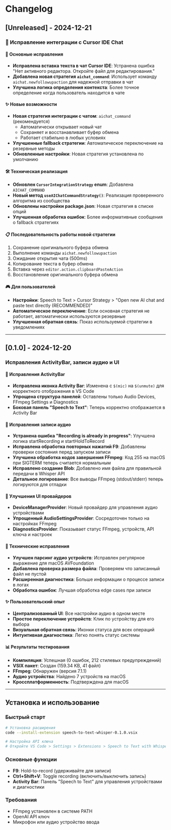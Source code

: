 # Changelog

## [Unreleased] - 2024-12-21

### 🔧 Исправление интеграции с Cursor IDE Chat

#### 🎯 Основные исправления
- **Исправлена вставка текста в чат Cursor IDE**: Устранена ошибка "Нет активного редактора. Откройте файл для редактирования."
- **Добавлена новая стратегия `aichat_command`**: Использует команду `aichat.newfollowupaction` для надежной отправки в чат
- **Улучшена логика определения контекста**: Более точное определение когда пользователь находится в чате

#### ✨ Новые возможности
- **Новая стратегия интеграции с чатом**: `aichat_command` (рекомендуется)
  - Автоматически открывает новый чат
  - Сохраняет и восстанавливает буфер обмена
  - Работает стабильно в любых условиях
- **Улучшенные fallback стратегии**: Автоматическое переключение на резервные методы
- **Обновленные настройки**: Новая стратегия установлена по умолчанию

#### 🛠️ Техническая реализация
- **Обновлен `CursorIntegrationStrategy` enum**: Добавлена `AICHAT_COMMAND`
- **Новый метод `useAIChatCommandStrategy()`**: Реализация проверенного алгоритма из сообщества
- **Обновлены настройки package.json**: Новая стратегия в списке опций
- **Улучшенная обработка ошибок**: Более информативные сообщения о fallback стратегиях

#### 📋 Последовательность работы новой стратегии
1. Сохранение оригинального буфера обмена
2. Выполнение команды `aichat.newfollowupaction`
3. Ожидание открытия чата (500ms)
4. Копирование текста в буфер обмена
5. Вставка через `editor.action.clipboardPasteAction`
6. Восстановление оригинального буфера обмена

#### 🎮 Для пользователей
- **Настройки**: Speech to Text > Cursor Strategy > "Open new AI chat and paste text directly (RECOMMENDED)"
- **Автоматическое переключение**: Если основная стратегия не работает, автоматически используются резервные
- **Улучшенная обратная связь**: Показ используемой стратегии в уведомлениях

---

## [0.1.0] - 2024-12-20

### Исправления ActivityBar, записи аудио и UI

#### 🔧 Исправления ActivityBar
- **Исправлена иконка Activity Bar**: Изменена с `$(mic)` на `$(unmute)` для корректного отображения в VS Code
- **Упрощена структура панелей**: Оставлены только Audio Devices, FFmpeg Settings и Diagnostics
- **Боковая панель "Speech to Text"**: Теперь корректно отображается в Activity Bar

#### 🎤 Исправления записи аудио
- **Устранена ошибка "Recording is already in progress"**: Улучшена логика startRecording и startHoldToRecord
- **Исправлена обработка повторных нажатий F9**: Добавлены проверки состояния перед запуском записи
- **Улучшена обработка кодов завершения FFmpeg**: Код 255 на macOS при SIGTERM теперь считается нормальным
- **Исправлено создание Blob**: Добавлено имя файла для правильной передачи в Whisper API
- **Детальное логирование**: Все выводы FFmpeg (stdout/stderr) теперь логируются для отладки

#### 🔄 Улучшения UI провайдеров
- **DeviceManagerProvider**: Новый провайдер для управления аудио устройствами
- **Упрощенный AudioSettingsProvider**: Сосредоточен только на настройках FFmpeg
- **DiagnosticsProvider**: Показывает статус FFmpeg, устройств, API ключа и настроек

#### 🐛 Технические исправления
- **Улучшен парсинг аудио устройств**: Исправлен регулярное выражение для macOS AVFoundation
- **Добавлена проверка размера файла**: Проверяем что записанный файл не пустой
- **Расширенная диагностика**: Больше информации о процессе записи в логах
- **Обработка ошибок**: Лучшая обработка edge cases при записи

#### ✨ Пользовательский опыт
- **Централизованный UI**: Все настройки аудио в одном месте
- **Простое переключение устройств**: Клик по устройству для его выбора
- **Визуальная обратная связь**: Иконки статуса для всех операций
- **Интуитивная диагностика**: Легко понять статус системы

#### 📊 Результаты тестирования
- **Компиляция**: Успешная (0 ошибок, 212 стилевых предупреждений)
- **VSIX пакет**: Создан (159.34 KB, 41 файл)
- **FFmpeg**: Обнаружен (версия 7.1.1)
- **Аудио устройства**: Найдено 7 устройств на macOS
- **Кроссплатформенность**: Подтверждена для macOS

---

## Установка и использование

### Быстрый старт
```bash
# Установка расширения
code --install-extension speech-to-text-whisper-0.1.0.vsix

# Настройка API ключа
# Откройте VS Code > Settings > Extensions > Speech to Text with Whisper > API Key
```

### Основные функции
- **F9**: Hold-to-record (удерживайте для записи)
- **Ctrl+Shift+V**: Toggle recording (включить/выключить запись)
- **Activity Bar**: Панель "Speech to Text" для управления устройствами и диагностики

### Требования
- FFmpeg установлен в системе PATH
- OpenAI API ключ
- Микрофон или аудио устройство ввода